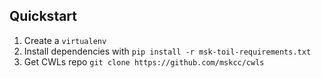 ## Quickstart

1. Create a `virtualenv`
2. Install dependencies with `pip install -r msk-toil-requirements.txt`
3. Get CWLs repo `git clone https://github.com/mskcc/cwls`

